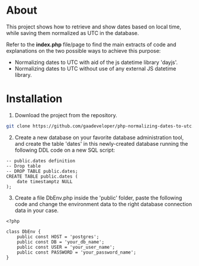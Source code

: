 # About

This project shows how to retrieve and show dates based on local time, while saving them normalized as UTC in the database.

Refer to the **index.php** file/page to find the main extracts of code and explanations on the two possible ways to achieve this purpose:
- Normalizing dates to UTC with aid of the js datetime library 'dayjs'.
- Normalizing dates to UTC without use of any external JS datetime library.


# Installation

1. Download the project from the repository.

```bash
git clone https://github.com/gaadeveloper/php-normalizing-dates-to-utc.git
```

2. Create a new database on your favorite database administration tool, and create the table 'dates' in this newly-created database running the following DDL code on a new SQL script:

```
-- public.dates definition
-- Drop table
-- DROP TABLE public.dates;
CREATE TABLE public.dates (
	date timestamptz NULL
);
```

3. Create a file DbEnv.php inside the 'public' folder, paste the following code and change the environment data to the right database connection data in your case.

```
<?php

class DbEnv {
    public const HOST = 'postgres';
    public const DB = 'your_db_name';
    public const USER = 'your_user_name';
    public const PASSWORD = 'your_password_name';
}
````
